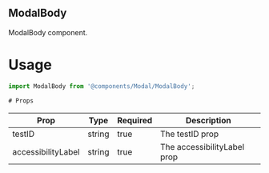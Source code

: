 ## ModalBody
ModalBody component.

# Usage
```js
import ModalBody from '@components/Modal/ModalBody';

# Props
```
Prop                      | Type                  | Required                | Description
--------------------------|-----------------------|-------------------------|--------------------------
testID                    | string                | true                    | The testID prop
accessibilityLabel        | string                | true                    | The accessibilityLabel prop
